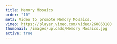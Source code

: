 ```yaml
---
title: Memory Mosaics
order: "10"
meta: Video to promote Memory Mosaics.
vimeo: https://player.vimeo.com/video/260863180
thumbnail: /images/uploads/Memory Mosaics.jpg
active: true
---
```

